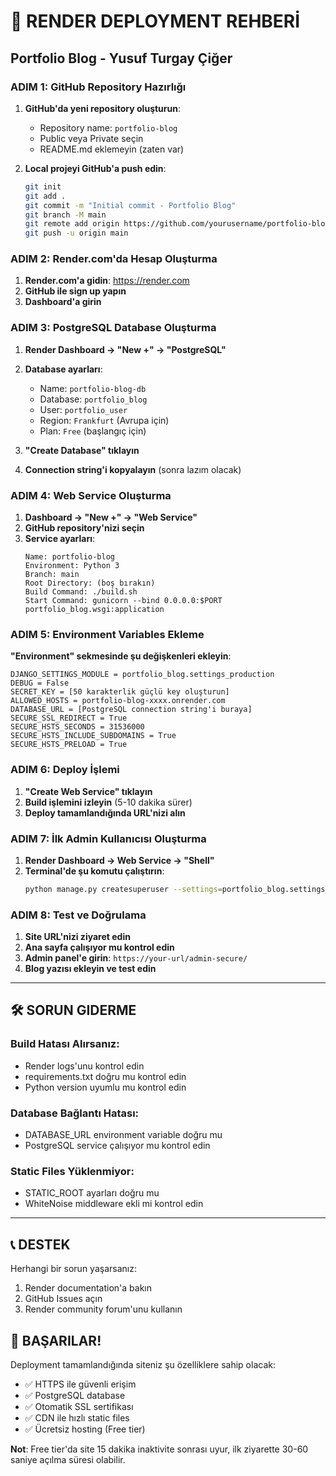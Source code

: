 # 🚀 RENDER DEPLOYMENT REHBERİ
## Portfolio Blog - Yusuf Turgay Çiğer

### ADIM 1: GitHub Repository Hazırlığı

1. **GitHub'da yeni repository oluşturun**:
   - Repository name: `portfolio-blog`
   - Public veya Private seçin
   - README.md eklemeyin (zaten var)

2. **Local projeyi GitHub'a push edin**:
   ```bash
   git init
   git add .
   git commit -m "Initial commit - Portfolio Blog"
   git branch -M main
   git remote add origin https://github.com/yourusername/portfolio-blog.git
   git push -u origin main
   ```

### ADIM 2: Render.com'da Hesap Oluşturma

1. **Render.com'a gidin**: https://render.com
2. **GitHub ile sign up yapın**
3. **Dashboard'a girin**

### ADIM 3: PostgreSQL Database Oluşturma

1. **Render Dashboard → "New +" → "PostgreSQL"**
2. **Database ayarları**:
   - Name: `portfolio-blog-db`
   - Database: `portfolio_blog`
   - User: `portfolio_user`
   - Region: `Frankfurt` (Avrupa için)
   - Plan: `Free` (başlangıç için)

3. **"Create Database" tıklayın**
4. **Connection string'i kopyalayın** (sonra lazım olacak)

### ADIM 4: Web Service Oluşturma

1. **Dashboard → "New +" → "Web Service"**
2. **GitHub repository'nizi seçin**
3. **Service ayarları**:
   ```
   Name: portfolio-blog
   Environment: Python 3
   Branch: main
   Root Directory: (boş bırakın)
   Build Command: ./build.sh
   Start Command: gunicorn --bind 0.0.0.0:$PORT portfolio_blog.wsgi:application
   ```

### ADIM 5: Environment Variables Ekleme

**"Environment" sekmesinde şu değişkenleri ekleyin**:

```
DJANGO_SETTINGS_MODULE = portfolio_blog.settings_production
DEBUG = False
SECRET_KEY = [50 karakterlik güçlü key oluşturun]
ALLOWED_HOSTS = portfolio-blog-xxxx.onrender.com
DATABASE_URL = [PostgreSQL connection string'i buraya]
SECURE_SSL_REDIRECT = True
SECURE_HSTS_SECONDS = 31536000
SECURE_HSTS_INCLUDE_SUBDOMAINS = True
SECURE_HSTS_PRELOAD = True
```

### ADIM 6: Deploy İşlemi

1. **"Create Web Service" tıklayın**
2. **Build işlemini izleyin** (5-10 dakika sürer)
3. **Deploy tamamlandığında URL'nizi alın**

### ADIM 7: İlk Admin Kullanıcısı Oluşturma

1. **Render Dashboard → Web Service → "Shell"**
2. **Terminal'de şu komutu çalıştırın**:
   ```bash
   python manage.py createsuperuser --settings=portfolio_blog.settings_production
   ```

### ADIM 8: Test ve Doğrulama

1. **Site URL'nizi ziyaret edin**
2. **Ana sayfa çalışıyor mu kontrol edin**
3. **Admin panel'e girin**: `https://your-url/admin-secure/`
4. **Blog yazısı ekleyin ve test edin**

---

## 🛠️ SORUN GIDERME

### Build Hatası Alırsanız:
- Render logs'unu kontrol edin
- requirements.txt doğru mu kontrol edin
- Python version uyumlu mu kontrol edin

### Database Bağlantı Hatası:
- DATABASE_URL environment variable doğru mu
- PostgreSQL service çalışıyor mu kontrol edin

### Static Files Yüklenmiyor:
- STATIC_ROOT ayarları doğru mu
- WhiteNoise middleware ekli mi kontrol edin

---

## 📞 DESTEK

Herhangi bir sorun yaşarsanız:
1. Render documentation'a bakın
2. GitHub Issues açın
3. Render community forum'unu kullanın

## 🎉 BAŞARILAR!

Deployment tamamlandığında siteniz şu özelliklere sahip olacak:
- ✅ HTTPS ile güvenli erişim
- ✅ PostgreSQL database
- ✅ Otomatik SSL sertifikası
- ✅ CDN ile hızlı static files
- ✅ Ücretsiz hosting (Free tier)

**Not**: Free tier'da site 15 dakika inaktivite sonrası uyur, ilk ziyarette 30-60 saniye açılma süresi olabilir.